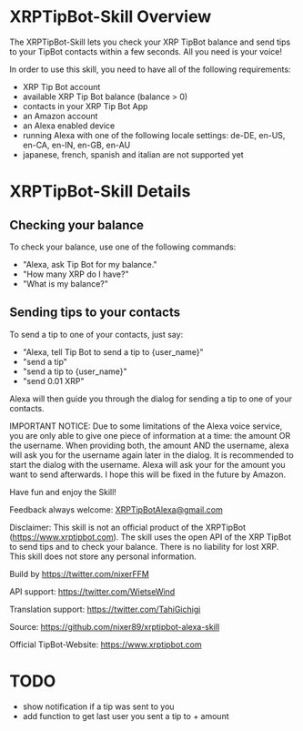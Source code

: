 # XRPTipBot-Skill Overview
The XRPTipBot-Skill lets you check your XRP TipBot balance and send tips to your TipBot contacts within a few seconds. All you need is your voice!

In order to use this skill, you need to have all of the following requirements:

- XRP Tip Bot account
- available XRP Tip Bot balance (balance > 0)
- contacts in your XRP Tip Bot App
- an Amazon account
- an Alexa enabled device
- running Alexa with one of the following locale settings: de-DE, en-US, en-CA, en-IN, en-GB, en-AU
- japanese, french, spanish and italian are not supported yet

# XRPTipBot-Skill Details

## Checking your balance
To check your balance, use one of the following commands:
- "Alexa, ask Tip Bot for my balance."
- "How many XRP do I have?"
- "What is my balance?"

## Sending tips to your contacts
To send a tip to one of your contacts, just say:
- "Alexa, tell Tip Bot to send a tip to {user_name}"
- "send a tip"
- "send a tip to {user_name}"
- "send 0.01 XRP"

Alexa will then guide you through the dialog for sending a tip to one of your contacts.

IMPORTANT NOTICE:
Due to some limitations of the Alexa voice service, you are only able to give one piece of information at a time:
the amount OR the username.
When providing both, the amount AND the username, alexa will ask you for the username again later in the dialog.
It is recommended to start the dialog with the username. Alexa will ask your for the amount you want to send afterwards.
I hope this will be fixed in the future by Amazon.


Have fun and enjoy the Skill!

Feedback always welcome:
XRPTipBotAlexa@gmail.com

Disclaimer:
This skill is not an official product of the XRPTipBot (https://www.xrptipbot.com).
The skill uses the open API of the XRP TipBot to send tips and to check your balance.
There is no liability for lost XRP.
This skill does not store any personal information.

Build by
https://twitter.com/nixerFFM

API support:
https://twitter.com/WietseWind

Translation support:
https://twitter.com/TahiGichigi

Source: https://github.com/nixer89/xrptipbot-alexa-skill

Official TipBot-Website: https://www.xrptipbot.com

# TODO
- show notification if a tip was sent to you
- add function to get last user you sent a tip to + amount
